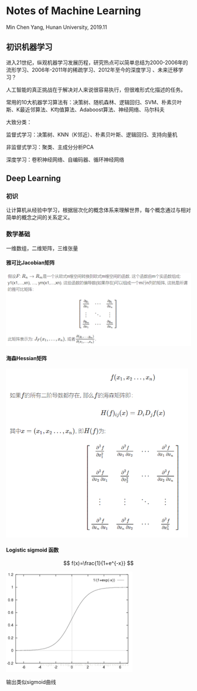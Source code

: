 # Notes of Machine Learning 

Min Chen Yang,  Hunan University,  2019.11

## 初识机器学习

进入21世纪，纵观机器学习发展历程，研究热点可以简单总结为2000-2006年的流形学习、2006年-2011年的稀疏学习、2012年至今的深度学习 、未来迁移学习？

人工智能的真正挑战在于解决对人来说很容易执行，但很难形式化描述的任务。

 常用的10大机器学习算法有：决策树、随机森林、逻辑回归、SVM、朴素贝叶斯、K最近邻算法、K均值算法、Adaboost算法、神经网络、马尔科夫 

大致分类：

监督式学习：决策树、KNN（K邻近）、朴素贝叶斯、逻辑回归、支持向量机

非监督式学习：聚类、主成分分析PCA

深度学习：卷积神经网络、自编码器、循环神经网络

## Deep Learning

### 初识

让计算机从经验中学习，根据层次化的概念体系来理解世界，每个概念通过与相对简单的概念之间的关系定义。

### 数学基础

一维数组，二维矩阵，三维张量

#### 雅可比Jacobian矩阵 

<img src="Notes of Machine Learning.assets/jacobian-1572707333030.PNG" style="zoom:80%;" />

#### 海森Hessian矩阵

<img src="Notes of Machine Learning.assets/hessian.PNG" style="zoom: 67%;" />

#### Logistic sigmoid 函数

$$
f(x)=\frac{1}{1+e^{-x}}
$$

<img src="Notes of Machine Learning.assets/logistic-1572783311445.PNG" style="zoom:50%;" />

输出类似sigmoid曲线